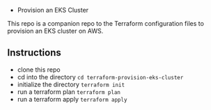 - Provision an EKS Cluster

This repo is a companion repo to the 
Terraform configuration files to provision an EKS cluster on AWS.
## Instructions 
-  clone this repo 
-  cd into the directory `cd terraform-provision-eks-cluster`
-  initialize the directory  `terraform init`
-  run a terraform plan `terraform plan`
-  run a terraform apply `terraform apply`
